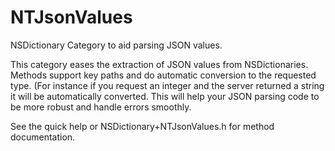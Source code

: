 NTJsonValues
============

NSDictionary Category to aid parsing JSON values.

This category eases the extraction of JSON values from NSDictionaries. Methods support key paths and do automatic conversion to the requested type. (For instance if you request an integer and the server returned a string it will be automatically converted. This will help your JSON parsing code to be more robust and handle errors smoothly.

See the quick help or NSDictionary+NTJsonValues.h for method documentation.
